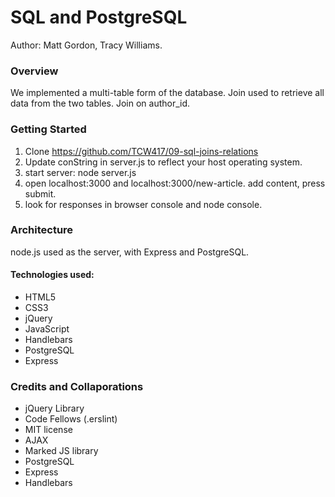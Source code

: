 # SQL and PostgreSQL

Author: Matt Gordon, Tracy Williams.

### Overview

We implemented a multi-table form of the database. Join used to retrieve all data from the two tables. Join on author_id.

### Getting Started

1. Clone https://github.com/TCW417/09-sql-joins-relations
2. Update conString in server.js to reflect your host operating system.
3. start server: node server.js
4. open localhost:3000 and localhost:3000/new-article. add content, press submit.
5. look for responses in browser console and node console.


### Architecture

node.js used as the server, with Express and PostgreSQL.

#### Technologies used:

- HTML5
- CSS3
- jQuery
- JavaScript
- Handlebars
- PostgreSQL
- Express

### Credits and Collaporations

- jQuery Library
- Code Fellows (.erslint)
- MIT license
- AJAX
- Marked JS library
- PostgreSQL
- Express
- Handlebars
